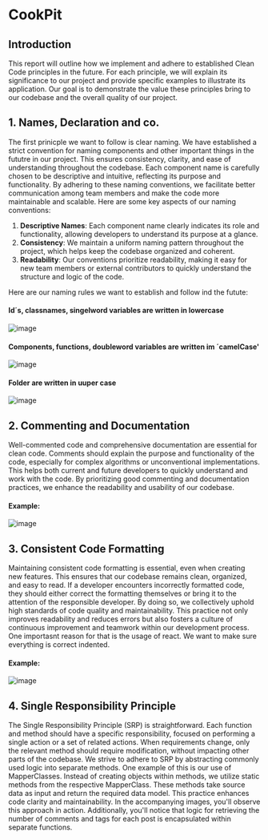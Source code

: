 # CookPit
## Introduction 
This report will outline how we implement and adhere to established Clean Code principles in the future. For each principle, we will explain its significance to our project and provide specific examples to illustrate its application. Our goal is to demonstrate the value these principles bring to our codebase and the overall quality of our project.
## 1. Names, Declaration and co.
The first prinicple we want to follow is clear naming. We have established a strict convention for naming components and other important things in the fututre in our project. This ensures consistency, clarity, and ease of understanding throughout the codebase. Each component name is carefully chosen to be descriptive and intuitive, reflecting its purpose and functionality. By adhering to these naming conventions, we facilitate better communication among team members and make the code more maintainable and scalable. Here are some key aspects of our naming conventions:

1. **Descriptive Names**: Each component name clearly indicates its role and functionality, allowing developers to understand its purpose at a glance.
2. **Consistency**: We maintain a uniform naming pattern throughout the project, which helps keep the codebase organized and coherent.
3. **Readability**: Our conventions prioritize readability, making it easy for new team members or external contributors to quickly understand the structure and logic of the code.

Here are our naming rules we want to establish and follow ind the futute: 


#### Id´s, classnames, singelword variables are written in lowercase


![image](https://github.com/SE-TINF22B6/CookPit/assets/123726577/e31efb53-7070-4804-bdad-b14b07e69fda)


#### Components, functions, doubleword variables are written im ´camelCase'


![image](https://github.com/SE-TINF22B6/CookPit/assets/123726577/70931a4a-0136-4bd6-8fd7-3988ab0a07d4)


#### Folder are written in uuper case

  
![image](https://github.com/SE-TINF22B6/CookPit/assets/123726577/634b138a-ca4f-49c0-b14e-6b1df5416fd1)

## 2. Commenting and Documentation
Well-commented code and comprehensive documentation are essential for clean code. Comments should explain the purpose and functionality of the code, especially for complex algorithms or unconventional implementations. This helps both current and future developers to quickly understand and work with the code. By prioritizing good commenting and documentation practices, we enhance the readability and usability of our codebase.

#### Example: 

![image](https://github.com/SE-TINF22B6/CookPit/assets/123726577/ce37286d-57a0-4d4f-b526-8077e9d7cc9d)

## 3. Consistent Code Formatting 

Maintaining consistent code formatting is essential, even when creating new features. This ensures that our codebase remains clean, organized, and easy to read. If a developer encounters incorrectly formatted code, they should either correct the formatting themselves or bring it to the attention of the responsible developer. By doing so, we collectively uphold high standards of code quality and maintainability. This practice not only improves readability and reduces errors but also fosters a culture of continuous improvement and teamwork within our development process. One importasnt reason for that is the usage of react. We want to make sure everything is correct indented.

#### Example: 

![image](https://github.com/SE-TINF22B6/CookPit/assets/123726577/ffa959e3-82fa-4c2e-93c9-16e68ac65029)

## 4. Single Responsibility Principle

The Single Responsibility Principle (SRP) is straightforward. Each function and method should have a specific responsibility, focused on performing a single action or a set of related actions. When requirements change, only the relevant method should require modification, without impacting other parts of the codebase. We strive to adhere to SRP by abstracting commonly used logic into separate methods. One example of this is our use of MapperClasses. Instead of creating objects within methods, we utilize static methods from the respective MapperClass. These methods take source data as input and return the required data model. This practice enhances code clarity and maintainability. In the accompanying images, you'll observe this approach in action. Additionally, you'll notice that logic for retrieving the number of comments and tags for each post is encapsulated within separate functions.









